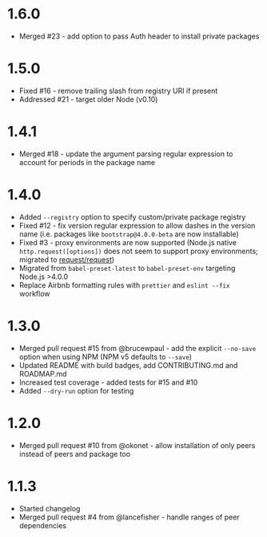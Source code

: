 # 1.6.0
* Merged #23 - add option to pass Auth header to install private packages

# 1.5.0
* Fixed #16 - remove trailing slash from registry URI if present
* Addressed #21 - target older Node (v0.10)

# 1.4.1
* Merged #18 - update the argument parsing regular expression to account for periods in the package name

# 1.4.0
* Added `--registry` option to specify custom/private package registry
* Fixed #12 - fix version regular expression to allow dashes in the version name (i.e. packages like `bootstrap@4.0.0-beta` are now installable)
* Fixed #3 - proxy environments are now supported (Node.js native `http.request([options])` does not seem to support proxy environments; migrated to [request/request](https://github.com/request/request))
* Migrated from `babel-preset-latest` to `babel-preset-env` targeting Node.js >4.0.0
* Replace Airbnb formatting rules with `prettier` and `eslint --fix` workflow

# 1.3.0
* Merged pull request #15 from @brucewpaul - add the explicit `--no-save` option when using NPM (NPM v5 defaults to `--save`)
* Updated README with build badges, add CONTRIBUTING.md and ROADMAP.md
* Increased test coverage - added tests for #15 and #10
* Added `--dry-run` option for testing

# 1.2.0
* Merged pull request #10 from @okonet - allow installation of only peers instead of peers and package too

# 1.1.3
* Started changelog
* Merged pull request #4 from @lancefisher - handle ranges of peer dependencies

